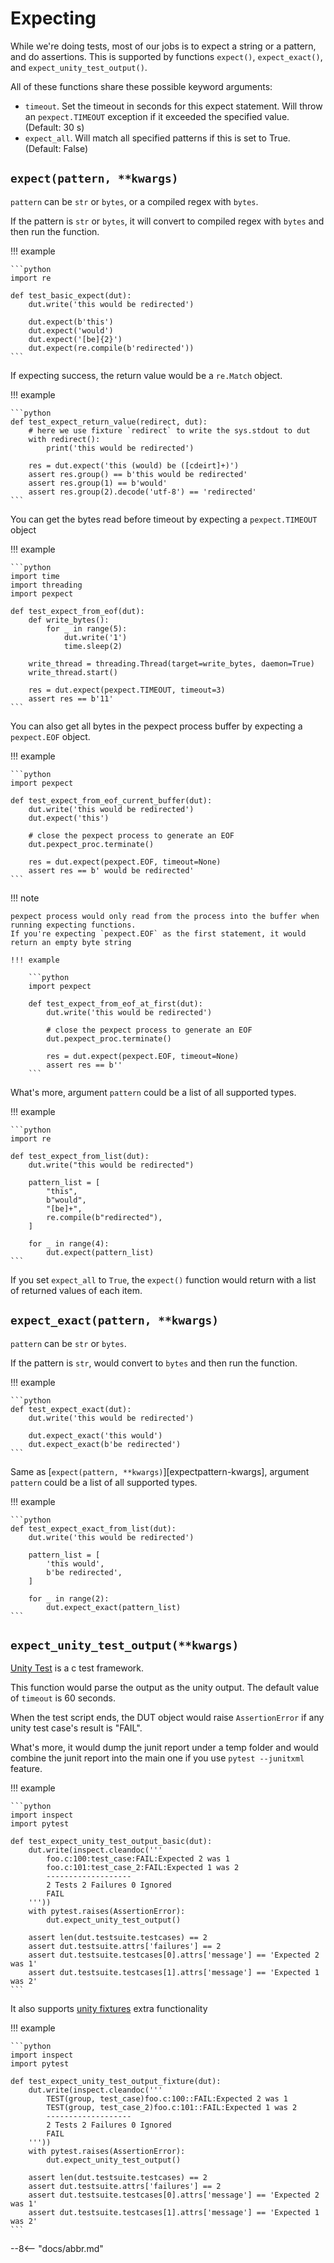 # Expecting

While we're doing tests, most of our jobs is to expect a string or a pattern, and do assertions. This is supported by
functions `expect()`, `expect_exact()`, and `expect_unity_test_output()`.

All of these functions share these possible keyword arguments:

-  `timeout`. Set the timeout in seconds for this expect statement. Will throw an `pexpect.TIMEOUT` exception if it exceeded the specified value. (Default: 30 s)
-  `expect_all`. Will match all specified patterns if this is set to True. (Default: False)

## `expect(pattern, **kwargs)`

`pattern` can be `str` or `bytes`, or a compiled regex with `bytes`.

If the pattern is `str` or `bytes`, it will convert to compiled regex with `bytes` and then run the function.

!!! example

    ```python
    import re

    def test_basic_expect(dut):
        dut.write('this would be redirected')

        dut.expect(b'this')
        dut.expect('would')
        dut.expect('[be]{2}')
        dut.expect(re.compile(b'redirected'))
    ```

If expecting success, the return value would be a `re.Match` object.

!!! example

    ```python
    def test_expect_return_value(redirect, dut):
        # here we use fixture `redirect` to write the sys.stdout to dut
        with redirect():
            print('this would be redirected')

        res = dut.expect('this (would) be ([cdeirt]+)')
        assert res.group() == b'this would be redirected'
        assert res.group(1) == b'would'
        assert res.group(2).decode('utf-8') == 'redirected'
    ```

You can get the bytes read before timeout by expecting a `pexpect.TIMEOUT` object

!!! example

    ```python
    import time
    import threading
    import pexpect

    def test_expect_from_eof(dut):
        def write_bytes():
            for _ in range(5):
                dut.write('1')
                time.sleep(2)

        write_thread = threading.Thread(target=write_bytes, daemon=True)
        write_thread.start()

        res = dut.expect(pexpect.TIMEOUT, timeout=3)
        assert res == b'11'
    ```

You can also get all bytes in the pexpect process buffer by expecting a `pexpect.EOF` object.

!!! example

    ```python
    import pexpect

    def test_expect_from_eof_current_buffer(dut):
        dut.write('this would be redirected')
        dut.expect('this')

        # close the pexpect process to generate an EOF
        dut.pexpect_proc.terminate()

        res = dut.expect(pexpect.EOF, timeout=None)
        assert res == b' would be redirected'
    ```

!!! note

    pexpect process would only read from the process into the buffer when running expecting functions.
    If you're expecting `pexpect.EOF` as the first statement, it would return an empty byte string

    !!! example

        ```python
        import pexpect

        def test_expect_from_eof_at_first(dut):
            dut.write('this would be redirected')

            # close the pexpect process to generate an EOF
            dut.pexpect_proc.terminate()

            res = dut.expect(pexpect.EOF, timeout=None)
            assert res == b''
        ```

What's more, argument `pattern` could be a list of all supported types.

!!! example

    ```python
    import re

    def test_expect_from_list(dut):
        dut.write("this would be redirected")

        pattern_list = [
            "this",
            b"would",
            "[be]+",
            re.compile(b"redirected"),
        ]

        for _ in range(4):
            dut.expect(pattern_list)
    ```

If you set `expect_all` to `True`, the `expect()` function would return with a list of returned values of each item.

## `expect_exact(pattern, **kwargs)`

`pattern` can be `str` or `bytes`.

If the pattern is `str`, would convert to `bytes` and then run the function.

!!! example

    ```python
    def test_expect_exact(dut):
        dut.write('this would be redirected')

        dut.expect_exact('this would')
        dut.expect_exact(b'be redirected')
    ```

Same as [`expect(pattern, **kwargs)`][expectpattern-kwargs], argument `pattern` could be a list of all supported types.

!!! example

    ```python
    def test_expect_exact_from_list(dut):
        dut.write('this would be redirected')

        pattern_list = [
            'this would',
            b'be redirected',
        ]

        for _ in range(2):
            dut.expect_exact(pattern_list)
    ```

## `expect_unity_test_output(**kwargs)`

[Unity Test](https://github.com/ThrowTheSwitch/Unity) is a c test framework.

This function would parse the output as the unity output. The default value of `timeout` is 60 seconds.

When the test script ends, the DUT object would raise `AssertionError` if any unity test case's result is "FAIL".

What's more, it would dump the junit report under a temp folder and would combine the junit report into the main one if you use `pytest --junitxml` feature.

!!! example

    ```python
    import inspect
    import pytest

    def test_expect_unity_test_output_basic(dut):
        dut.write(inspect.cleandoc('''
            foo.c:100:test_case:FAIL:Expected 2 was 1
            foo.c:101:test_case_2:FAIL:Expected 1 was 2
            -------------------
            2 Tests 2 Failures 0 Ignored
            FAIL
        '''))
        with pytest.raises(AssertionError):
            dut.expect_unity_test_output()

        assert len(dut.testsuite.testcases) == 2
        assert dut.testsuite.attrs['failures'] == 2
        assert dut.testsuite.testcases[0].attrs['message'] == 'Expected 2 was 1'
        assert dut.testsuite.testcases[1].attrs['message'] == 'Expected 1 was 2'
    ```

It also supports [unity fixtures](https://github.com/ThrowTheSwitch/Unity/tree/master/extras/fixture) extra functionality

!!! example

    ```python
    import inspect
    import pytest

    def test_expect_unity_test_output_fixture(dut):
        dut.write(inspect.cleandoc('''
            TEST(group, test_case)foo.c:100::FAIL:Expected 2 was 1
            TEST(group, test_case_2)foo.c:101::FAIL:Expected 1 was 2
            -------------------
            2 Tests 2 Failures 0 Ignored
            FAIL
        '''))
        with pytest.raises(AssertionError):
            dut.expect_unity_test_output()

        assert len(dut.testsuite.testcases) == 2
        assert dut.testsuite.attrs['failures'] == 2
        assert dut.testsuite.testcases[0].attrs['message'] == 'Expected 2 was 1'
        assert dut.testsuite.testcases[1].attrs['message'] == 'Expected 1 was 2'
    ```

--8<-- "docs/abbr.md"

